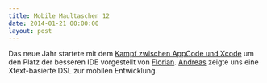 ```yaml
---
title: Mobile Maultaschen 12
date: 2014-01-21 00:00:00
layout: post
---
```

Das neue Jahr startete mit dem <a href="https://speakerdeck.com/florianbuerger/appcode-versus-xcode">Kampf zwischen AppCode und Xcode</a> um den Platz der besseren IDE vorgestellt von <a href="http://florianbuerger.com" target="florian">Florian</a>. <a href="https://twitter.com/andyrytina" target="andreas">Andreas</a> zeigte uns eine Xtext-basierte DSL zur mobilen Entwicklung.
